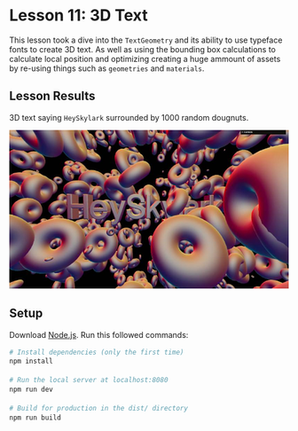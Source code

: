 # Lesson 11: 3D Text
This lesson took a dive into the `TextGeometry` and its ability to use typeface fonts to create 3D text. As well as using the bounding box calculations to calculate local position and optimizing creating a huge ammount of assets by re-using things such as `geometries` and `materials`.

## Lesson Results
3D text saying `HeySkylark` surrounded by 1000 random dougnuts.

![All door maps on random mesh, with environment map.](/11-3d-text/readme-assets/heyskylark-text.jpg)

## Setup
Download [Node.js](https://nodejs.org/en/download/).
Run this followed commands:

``` bash
# Install dependencies (only the first time)
npm install

# Run the local server at localhost:8080
npm run dev

# Build for production in the dist/ directory
npm run build
```
